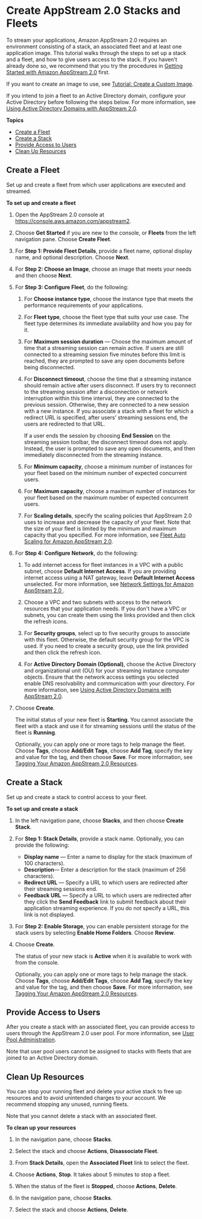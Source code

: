 # Create AppStream 2\.0 Stacks and Fleets<a name="set-up-stacks-fleets"></a>

To stream your applications, Amazon AppStream 2\.0 requires an environment consisting of a stack, an associated fleet and at least one application image\. This tutorial walks through the steps to set up a stack and a fleet, and how to give users access to the stack\. If you haven't already done so, we recommend that you try the procedures in [Getting Started with Amazon AppStream 2\.0](getting-started.md) first\.

If you want to create an image to use, see [Tutorial: Create a Custom Image](tutorial-image-builder.md)\.

If you intend to join a fleet to an Active Directory domain, configure your Active Directory before following the steps below\. For more information, see [Using Active Directory Domains with AppStream 2\.0](active-directory.md)\.

**Topics**
+ [Create a Fleet](#set-up-stacks-fleets-create)
+ [Create a Stack](#set-up-stacks-fleets-install)
+ [Provide Access to Users](#set-up-stacks-fleets-add)
+ [Clean Up Resources](#set-up-stacks-fleets-finish)

## Create a Fleet<a name="set-up-stacks-fleets-create"></a>

Set up and create a fleet from which user applications are executed and streamed\.

**To set up and create a fleet**

1. Open the AppStream 2\.0 console at [https://console\.aws\.amazon\.com/appstream2](https://console.aws.amazon.com/appstream2)\.

1. Choose **Get Started** if you are new to the console, or **Fleets** from the left navigation pane\. Choose **Create Fleet**\.

1. For **Step 1: Provide Fleet Details**, provide a fleet name, optional display name, and optional description\. Choose **Next**\.

1. For **Step 2: Choose an Image**, choose an image that meets your needs and then choose **Next**\.

1. For **Step 3: Configure Fleet**, do the following:

   1. For **Choose instance type**, choose the instance type that meets the performance requirements of your applications\.

   1. For **Fleet type**, choose the fleet type that suits your use case\. The fleet type determines its immediate availability and how you pay for it\.

   1. For **Maximum session duration** — Choose the maximum amount of time that a streaming session can remain active\. If users are still connected to a streaming session five minutes before this limit is reached, they are prompted to save any open documents before being disconnected\. 

   1. For **Disconnect timeout**, choose the time that a streaming instance should remain active after users disconnect\. If users try to reconnect to the streaming session after a disconnection or network interruption within this time interval, they are connected to the previous session\. Otherwise, they are connected to a new session with a new instance\. If you associate a stack with a fleet for which a redirect URL is specified, after users’ streaming sessions end, the users are redirected to that URL\.

      If a user ends the session by choosing **End Session** on the streaming session toolbar, the disconnect timeout does not apply\. Instead, the user is prompted to save any open documents, and then immediately disconnected from the streaming instance\. 

   1. For **Minimum capacity**, choose a minimum number of instances for your fleet based on the minimum number of expected concurrent users\.

   1. For **Maximum capacity**, choose a maximum number of instances for your fleet based on the maximum number of expected concurrent users\.

   1. For **Scaling details**, specify the scaling policies that AppStream 2\.0 uses to increase and decrease the capacity of your fleet\. Note that the size of your fleet is limited by the minimum and maximum capacity that you specified\. For more information, see [Fleet Auto Scaling for Amazon AppStream 2\.0](autoscaling.md)\.

1. For **Step 4: Configure Network**, do the following:

   1. To add internet access for fleet instances in a VPC with a public subnet, choose **Default Internet Access**\. If you are providing internet access using a NAT gateway, leave **Default Internet Access** unselected\. For more information, see [Network Settings for Amazon AppStream 2\.0 ](managing-network.md)\.

   1. Choose a VPC and two subnets with access to the network resources that your application needs\. If you don't have a VPC or subnets, you can create them using the links provided and then click the refresh icons\.

   1. For **Security groups**, select up to five security groups to associate with this fleet\. Otherwise, the default security group for the VPC is used\. If you need to create a security group, use the link provided and then click the refresh icon\.

   1. For **Active Directory Domain \(Optional\)**, choose the Active Directory and organizational unit \(OU\) for your streaming instance computer objects\. Ensure that the network access settings you selected enable DNS resolvability and communication with your directory\. For more information, see [Using Active Directory Domains with AppStream 2\.0](active-directory.md)\.

1. Choose **Create**\.

   The initial status of your new fleet is **Starting**\. You cannot associate the fleet with a stack and use it for streaming sessions until the status of the fleet is **Running**\.

   Optionally, you can apply one or more tags to help manage the fleet\. Choose **Tags**, choose **Add/Edit Tags**, choose **Add Tag**, specify the key and value for the tag, and then choose **Save**\. For more information, see [Tagging Your Amazon AppStream 2\.0 Resources](tagging-basic.md)\.

## Create a Stack<a name="set-up-stacks-fleets-install"></a>

Set up and create a stack to control access to your fleet\.

**To set up and create a stack**

1. In the left navigation pane, choose **Stacks**, and then choose **Create Stack**\.

1. For **Step 1: Stack Details**, provide a stack name\. Optionally, you can provide the following:
   + **Display name** — Enter a name to display for the stack \(maximum of 100 characters\)\.
   + **Description**— Enter a description for the stack \(maximum of 256 characters\)\.
   + **Redirect URL** — Specify a URL to which users are redirected after their streaming sessions end\.
   + **Feedback URL** — Specify a URL to which users are redirected after they click the **Send Feedback** link to submit feedback about their application streaming experience\. If you do not specify a URL, this link is not displayed\.

1. For **Step 2: Enable Storage**, you can enable persistent storage for the stack users by selecting **Enable Home Folders**\. Choose **Review**\.

1. Choose **Create**\.

   The status of your new stack is **Active** when it is available to work with from the console\. 

   Optionally, you can apply one or more tags to help manage the stack\. Choose **Tags**, choose **Add/Edit Tags**, choose **Add Tag**, specify the key and value for the tag, and then choose **Save**\. For more information, see [Tagging Your Amazon AppStream 2\.0 Resources](tagging-basic.md)\.

## Provide Access to Users<a name="set-up-stacks-fleets-add"></a>

After you create a stack with an associated fleet, you can provide access to users through the AppStream 2\.0 user pool\. For more information, see [User Pool Administration](user-pool-admin.md)\.

Note that user pool users cannot be assigned to stacks with fleets that are joined to an Active Directory domain\.

## Clean Up Resources<a name="set-up-stacks-fleets-finish"></a>

You can stop your running fleet and delete your active stack to free up resources and to avoid unintended charges to your account\. We recommend stopping any unused, running fleets\.

Note that you cannot delete a stack with an associated fleet\.

**To clean up your resources**

1. In the navigation pane, choose **Stacks**\.

1. Select the stack and choose **Actions**, **Disassociate Fleet**\.

1. From **Stack Details**, open the **Associated Fleet** link to select the fleet\.

1. Choose **Actions**, **Stop**\. It takes about 5 minutes to stop a fleet\.

1. When the status of the fleet is **Stopped**, choose **Actions**, **Delete**\.

1. In the navigation pane, choose **Stacks**\.

1. Select the stack and choose **Actions**, **Delete**\.